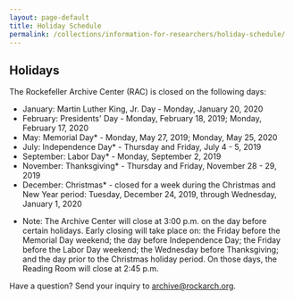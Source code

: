 ```yaml
---
layout: page-default
title: Holiday Schedule
permalink: /collections/information-for-researchers/holiday-schedule/
---
```


## Holidays

The Rockefeller Archive Center (RAC) is closed on the following days:

- January: Martin Luther King, Jr. Day - Monday, January 20, 2020
- February: Presidents' Day - Monday, February 18, 2019; Monday, February 17, 2020
- May: Memorial Day* - Monday, May 27, 2019; Monday, May 25, 2020
- July: Independence Day* - Thursday and Friday, July 4 - 5, 2019
- September: Labor Day* - Monday, September 2, 2019
- November: Thanksgiving* - Thursday and Friday, November 28 - 29, 2019
- December: Christmas* - closed for a week during the Christmas and New Year period: Tuesday, December 24, 2019, through Wednesday, January 1, 2020

* Note: The Archive Center will close at 3:00 p.m. on the day before certain holidays. Early closing
will take place on: the Friday before the Memorial Day weekend; the day before Independence Day;
the Friday before the Labor Day weekend; the Wednesday before Thanksgiving; and the day prior to
the Christmas holiday period. On those days, the Reading Room will close at 2:45 p.m.

Have a question? Send your inquiry to [archive@rockarch.org](mailto:archive@rockarch.org).
